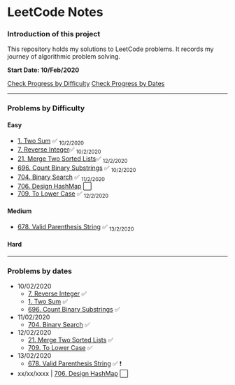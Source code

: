 # LeetCode Notes

### Introduction of this project

This repository holds my solutions to LeetCode problems. It records my journey of algorithmic problem solving.

**Start Date: 10/Feb/2020**

[Check Progress by Difficulty](#difficulty)
[Check Progress by Dates](#dates)

---

### Problems by Difficulty <div id="difficulty"></div>

#### Easy

- [1. Two Sum](./problems/1.%20Two%20Sum.md) :white_check_mark: <sub>10/2/2020</sub>
- [7. Reverse Integer](./problems/7.%20Reverse%20Integer.md):white_check_mark: <sub>10/2/2020</sub>
- [21. Merge Two Sorted Lists](https://leetcode.com/problems/merge-two-sorted-lists/):white_check_mark: <sub>12/2/2020</sub>
- [696. Count Binary Substrings](./problems/696.%20Count%20Binary%20Substrings.md) :white_check_mark: <sub>10/2/2020</sub>
- [704. Binary Search](./problems/704.%20Binary%20Search.md) :white_check_mark: <sub>11/2/2020</sub>
- [706. Design HashMap](./problems/706.%20Design%20HashMap.md) :white_large_square:
- [709. To Lower Case](./problems/709.%20To%20Lower%20Case.md) :white_check_mark: <sub>12/2/2020</sub>

#### Medium

- [678. Valid Parenthesis String](./problems/678.%20Valid%20Parenthesis%20String.md) :white_check_mark: <sub>13/2/2020</sub>

#### Hard

---

### Problems by dates <div id="dates"></div>

- 10/02/2020
  - [7. Reverse Integer](./problems/7.%20Reverse%20Integer.md) :white_check_mark:
  - [1. Two Sum](./problems/1.%20Two%20Sum.md) :white_check_mark:
  - [696. Count Binary Substrings](./problems/696.%20Count%20Binary%20Substrings.md) :white_check_mark:
- 11/02/2020
  - [704. Binary Search](./problems/704.%20Binary%20Search.md) :white_check_mark:
- 12/02/2020
  - [21. Merge Two Sorted Lists](./problems/21.%20Merge%20Two%20Sorted%20Lists.md) :white_check_mark:
  - [709. To Lower Case](./problems/709.%20To%20Lower%20Case.md) :white_check_mark:
- 13/02/2020
  - [678. Valid Parenthesis String](./problems/678.%20Valid%20Parenthesis%20String.md) :white_check_mark: :heavy_exclamation_mark:
- xx/xx/xxxx | [706. Design HashMap](./problems/706.%20Design%20HashMap.md) :white_large_square:
